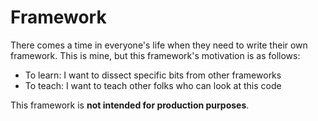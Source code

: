 # Framework

There comes a time in everyone's life when they need to write their own framework. This is mine, but this framework's motivation is as follows:

* To learn: I want to dissect specific bits from other frameworks
* To teach: I want to teach other folks who can look at this code

This framework is **not intended for production purposes**.